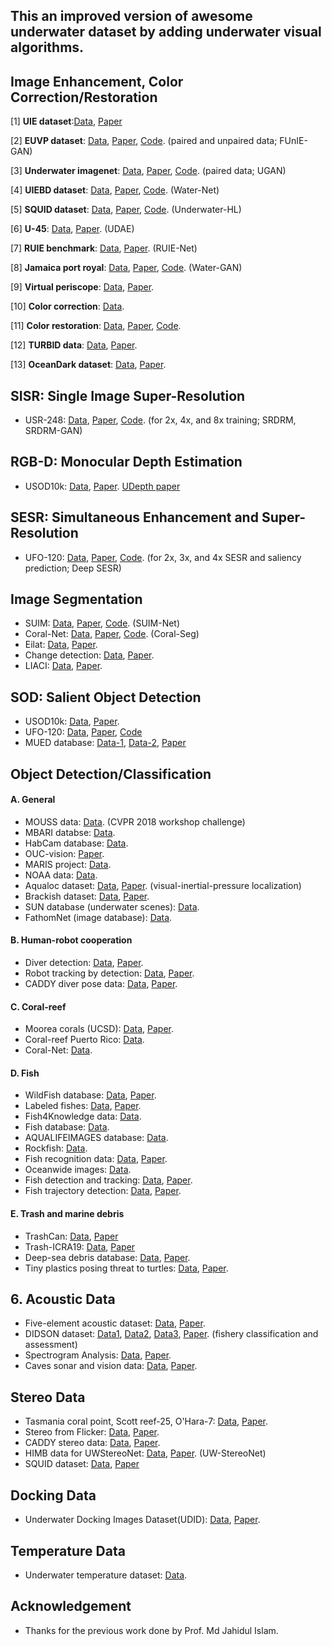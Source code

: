 ## This an improved version of awesome underwater dataset by adding underwater visual algorithms.

## Image Enhancement, Color Correction/Restoration
[1] **UIE dataset**:[Data](https://github.com/LinHong-HIT/WSUIE), [Paper](https://ieeexplore.ieee.org/document/9516935)

[2] **EUVP dataset**: [Data](http://irvlab.cs.umn.edu/resources/euvp-dataset), [Paper](https://arxiv.org/abs/1903.09766), [Code](https://github.com/xahidbuffon/funie-gan). (paired and unpaired data; FUnIE-GAN)

[3] **Underwater imagenet**: [Data](http://irvlab.cs.umn.edu/resources/), [Paper](https://ieeexplore.ieee.org/document/8460552), [Code](https://github.com/cameronfabbri/Underwater-Color-Correction). (paired data; UGAN)

[4] **UIEBD dataset**: [Data](https://li-chongyi.github.io/proj_benchmark.html), [Paper](https://arxiv.org/abs/1901.05495), [Code](https://github.com/Li-Chongyi/Water-Net_Code). (Water-Net)

[5] **SQUID dataset**: [Data](http://csms.haifa.ac.il/profiles/tTreibitz/datasets/ambient_forwardlooking/index.html), [Paper](https://arxiv.org/abs/1811.01343), [Code](https://github.com/danaberman/underwater-hl). (Underwater-HL)

[6] **U-45**: [Data](https://github.com/IPNUISTlegal/underwater-test-dataset-U45-), [Paper](https://arxiv.org/abs/1906.06819). (UDAE)

[7] **RUIE benchmark**: [Data](https://github.com/dlut-dimt/Realworld-Underwater-Image-Enhancement-RUIE-Benchmark), [Paper](https://arxiv.org/abs/1901.05320). (RUIE-Net)

[8] **Jamaica port royal**: [Data](https://github.com/kskin/data), [Paper](https://arxiv.org/abs/1702.07392), [Code](https://github.com/kskin/WaterGAN/). (Water-GAN)

[9] **Virtual periscope**: [Data](http://webee.technion.ac.il/~yoav/research/random_distort.html), [Paper](https://ieeexplore.ieee.org/abstract/document/7448905).

[10] **Color correction**: [Data](https://web.whoi.edu/singh/underwater-imaging/datasets/color-correction/).

[11] **Color restoration**: [Data](http://csms.haifa.ac.il/profiles/tTreibitz/datasets/ambient_forwardlooking/index.html), [Paper](https://arxiv.org/abs/1811.01343), [Code](https://github.com/danaberman/underwater-hl).

[12] **TURBID data**: [Data](http://amandaduarte.com.br/turbid/), [Paper](https://ieeexplore.ieee.org/abstract/document/7485524).

[13] **OceanDark dataset**: [Data](https://sites.google.com/view/oceandark/home), [Paper](https://www.mdpi.com/2313-433X/5/10/79).

## SISR: Single Image Super-Resolution
- USR-248: [Data](http://irvlab.cs.umn.edu/resources/usr-248-dataset), [Paper](https://arxiv.org/abs/1909.09437), [Code](https://github.com/xahidbuffon/srdrm). (for 2x, 4x, and 8x training; SRDRM, SRDRM-GAN)

## RGB-D: Monocular Depth Estimation
- USOD10k: [Data](https://github.com/LinHong-HIT/USOD10K), [Paper](https://ieeexplore.ieee.org/document/10102831). [UDepth paper](https://ieeexplore.ieee.org/abstract/document/10161471)


## SESR: Simultaneous Enhancement and Super-Resolution
- UFO-120: [Data](http://irvlab.cs.umn.edu/resources/ufo-120-dataset), [Paper](https://arxiv.org/pdf/2002.01155.pdf), [Code](https://github.com/xahidbuffon/Deep-SESR). (for 2x, 3x, and 4x SESR and saliency prediction; Deep SESR)


## Image Segmentation
- SUIM: [Data](http://irvlab.cs.umn.edu/resources/suim-dataset), [Paper](https://arxiv.org/pdf/2004.01241.pdf), [Code](https://github.com/xahidbuffon/SUIM-Net). (SUIM-Net)
- Coral-Net: [Data](https://coralnet.ucsd.edu/), [Paper](https://onlinelibrary.wiley.com/doi/full/10.1002/rob.21915), [Code](https://github.com/Shathe/CoralSeg). (Coral-Seg)
- Eilat: [Data](https://sites.google.com/a/unizar.es/semanticseg/), [Paper](https://www.nature.com/articles/srep23166.pdf).
- Change detection: [Data](http://underwaterchangedetection.eu/index.html), [Paper](https://ieeexplore.ieee.org/document/7761129).
- LIACI: [Data](https://liaci.sintef.cloud/), [Paper](https://ieeexplore.ieee.org/document/9998080).


## SOD: Salient Object Detection
- USOD10k: [Data](https://github.com/LinHong-HIT/USOD10K), [Paper](https://ieeexplore.ieee.org/document/10102831).
- UFO-120: [Data](http://irvlab.cs.umn.edu/resources/ufo-120-dataset), [Paper](https://arxiv.org/pdf/2002.01155.pdf), [Code](https://github.com/xahidbuffon/Deep-SESR)
- MUED database: [Data-1](https://zenodo.org/record/2542305#.X0YMt3UzY5k), [Data-2](https://zenodo.org/record/2542307#.X0YM53UzY5k), [Paper](https://www.sciencedirect.com/science/article/abs/pii/S1568494619302169)


## Object Detection/Classification
#### A. General
- MOUSS data: [Data](https://www.viametoolkit.org/cvpr-2018-workshop-data-challenge/challenge-data-description/). (CVPR 2018 workshop challenge)
- MBARI databse: [Data](https://www.mbari.org/products/data-repository/).
- HabCam database: [Data](https://habcam.whoi.edu/).
- OUC-vision: [Paper](https://ieeexplore.ieee.org/abstract/document/8019324).
- MARIS project: [Data](http://rimlab.ce.unipr.it/Maris.html).
- NOAA data: [Data](https://marineresearchpartners.com/nmfs_aiasi/DataSets.html).
- Aqualoc dataset: [Data](http://www.lirmm.fr/aqualoc/), [Paper](https://arxiv.org/abs/1910.14532). (visual-inertial-pressure localization)
- Brackish dataset: [Data](https://www.kaggle.com/aalborguniversity/brackish-dataset/data), [Paper](https://www.researchgate.net/publication/333972548_Detection_of_Marine_Animals_in_a_New_Underwater_Dataset_with_Varying_Visibility).
- SUN database (underwater scenes): [Data](http://groups.csail.mit.edu/vision/SUN/).
- FathomNet (image database): [Data](http://fathomnet.org/fathomnet/#/).


#### B. Human-robot cooperation
- Diver detection: [Data](http://irvlab.cs.umn.edu/resources), [Paper](https://ieeexplore.ieee.org/document/8543168).
- Robot tracking by detection: [Data](http://www.cim.mcgill.ca/~mrl/), [Paper](https://ieeexplore.ieee.org/document/8206280).
- CADDY diver pose data: [Data](http://caddy-underwater-datasets.ge.issia.cnr.it//CADDY-Underwater-Diver-Pose-Dataset), [Paper](https://www.mdpi.com/2077-1312/7/1/16).


#### C. Coral-reef
- Moorea corals (UCSD): [Data](http://vision.ucsd.edu/content/moorea-labeled-corals), [Paper](https://ieeexplore.ieee.org/abstract/document/6247798). 
- Coral-reef Puerto Rico: [Data](https://web.whoi.edu/singh/underwater-imaging/datasets/coral-reef-puerto-rico/).
- Coral-Net: [Data](https://coralnet.ucsd.edu/).


#### D. Fish
- WildFish database: [Data](https://github.com/PeiqinZhuang/WildFish), [Paper](https://dl.acm.org/citation.cfm?id=3240616).
- Labeled fishes: [Data](https://swfscdata.nmfs.noaa.gov/labeled-fishes-in-the-wild/), [Paper](https://ieeexplore.ieee.org/abstract/document/7046815).
- Fish4Knowledge data: [Data](http://homepages.inf.ed.ac.uk/rbf/Fish4Knowledge/).
- Fish database: [Data](http://www.fishdb.co.uk/).
- AQUALIFEIMAGES database: [Data](http://www.aqualifeimages.com/).
- Rockfish: [Data](https://web.whoi.edu/singh/underwater-imaging/datasets/rockfish/).
- Fish recognition data: [Data](http://groups.inf.ed.ac.uk/f4k/GROUNDTRUTH/RECOG/), [Paper](https://homepages.inf.ed.ac.uk/rbf/PAPERS/PID2432553.pdf).
- Oceanwide images: [Data](http://www.oceanwideimages.com/).
- Fish detection and tracking: [Data](http://www.perceivelab.com/index-dataset.php?name=Fish_Detection), [Paper](http://groups.inf.ed.ac.uk/f4k/PAPERS/MTAP-Perla.pdf).
- Fish trajectory detection: [Data](http://groups.inf.ed.ac.uk/f4k/GROUNDTRUTH/BEHAVIOR/), [Paper](http://www.bmva.org/bmvc/2013/Papers/paper0021/paper0021.pdf).


#### E. Trash and marine debris
- TrashCan: [Data](https://conservancy.umn.edu/handle/11299/214865), [Paper](https://arxiv.org/abs/2007.08097)
- Trash-ICRA19: [Data](https://conservancy.umn.edu/handle/11299/214366), [Paper](https://ieeexplore.ieee.org/document/8793975)
- Deep-sea debris database: [Data](http://www.godac.jamstec.go.jp/catalog/dsdebris/e/index.html), [Paper](https://ieeexplore.ieee.org/abstract/document/8793975).
- Tiny plastics posing threat to turtles: [Data](https://www.dropbox.com/sh/53jzl8w8smydrdb/AAC_oST5MGxJ2VL-rcoTpxhXa), [Paper](http://europepmc.org/abstract/med/29475719).


## 6. Acoustic Data
- Five-element acoustic dataset: [Data](http://users.ece.utexas.edu/~bevans/projects/underwater/datasets/), [Paper](http://users.ece.utexas.edu/~bevans/projects/underwater/datasets/ARLUT_01_doc_01.pdf).
- DIDSON dataset: [Data1](https://osf.io/sxek6/), [Data2](https://osf.io/xy32d/), [Data3](https://figshare.com/collections/An_Underwater_Observation_Dataset_for_Fish_Classification_and_Fishery_Ecology/4039202), [Paper](https://www.nature.com/articles/sdata2018190). (fishery classification and assessment)
- Spectrogram Analysis: [Data](https://sites.google.com/site/tomalampert/data-sets?authuser=0), [Paper](https://www.sciencedirect.com/science/article/pii/S0031320312004712).
- Caves sonar and vision data: [Data](https://cirs.udg.edu/caves-dataset/), [Paper](https://journals.sagepub.com/doi/pdf/10.1177/0278364917732838).

## Stereo Data
- Tasmania coral point, Scott reef-25, O'Hara-7: [Data](http://marine.acfr.usyd.edu.au/datasets/index.html), [Paper](https://ieeexplore.ieee.org/abstract/document/5652480).
- Stereo from Flicker: [Data](http://webee.technion.ac.il/~yoav/research/flicker.html), [Paper](https://ieeexplore.ieee.org/abstract/document/6528294).
- CADDY stereo data: [Data](http://caddy-underwater-datasets.ge.issia.cnr.it/), [Paper](https://www.mdpi.com/2077-1312/7/1/16).
- HIMB data for UWStereoNet: [Data](https://github.com/kskin/data), [Paper](https://ieeexplore.ieee.org/abstract/document/8794272). (UW-StereoNet)
- SQUID dataset: [Data](http://csms.haifa.ac.il/profiles/tTreibitz/datasets/ambient_forwardlooking/index.html), [Paper](https://arxiv.org/abs/1811.01343)


## Docking Data


- Underwater Docking Images Dataset(UDID): [Data](http://vision.is.tohoku.ac.jp/~liushuang/a-vision-based-underwater-docking-system/dataset/), [Paper](https://arxiv.org/abs/1712.04138).

## Temperature Data
- Underwater temperature dataset: [Data](https://www.seanoe.org/data/00510/62120/).

## Acknowledgement
- Thanks for the previous work done by Prof. Md Jahidul Islam. 
